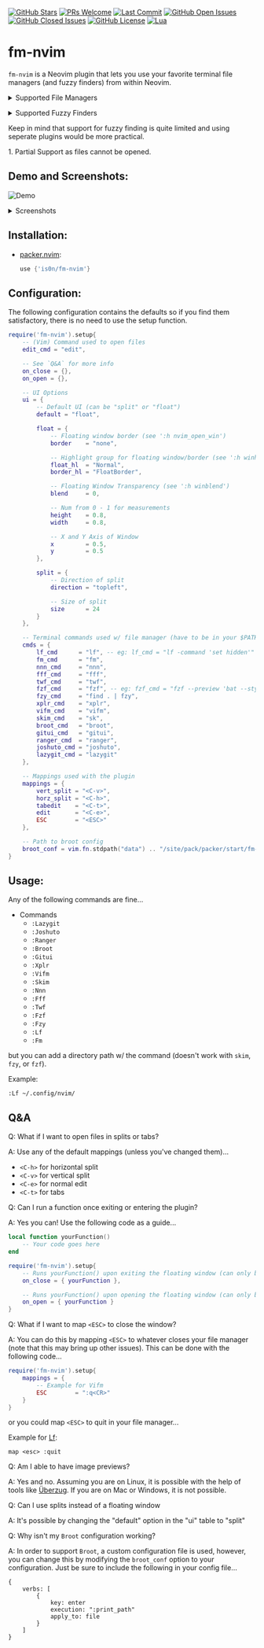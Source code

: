 [![GitHub Stars](https://img.shields.io/github/stars/is0n/fm-nvim.svg?style=social&label=Star&maxAge=2592000)](https://github.com/is0n/fm-nvim/stargazers/)
[![PRs Welcome](https://img.shields.io/badge/PRs-welcome-brightgreen.svg)](http://makeapullrequest.com)
[![Last Commit](https://img.shields.io/github/last-commit/is0n/fm-nvim)](https://github.com/is0n/fm-nvim/pulse)
[![GitHub Open Issues](https://img.shields.io/github/issues/is0n/fm-nvim.svg)](https://github.com/is0n/fm-nvim/issues/)
[![GitHub Closed Issues](https://img.shields.io/github/issues-closed/is0n/fm-nvim.svg)](https://github.com/is0n/fm-nvim/issues?q=is%3Aissue+is%3Aclosed)
[![GitHub License](https://img.shields.io/github/license/is0n/fm-nvim?logo=GNU)](https://github.com/is0n/fm-nvim/blob/master/LICENSE)
[![Lua](https://img.shields.io/badge/Lua-2C2D72?logo=lua&logoColor=white)](https://github.com/is0n/fm-nvim/search?l=lua)

# fm-nvim

`fm-nvim` is a Neovim plugin that lets you use your favorite terminal file managers (and fuzzy finders) from within Neovim.

<details>
<summary>Supported File Managers</summary>

- [Lazygit](https://github.com/jesseduffield/lazygit)<sup>1</sup>
- [Joshuto](https://github.com/kamiyaa/joshuto)
- [Ranger](https://github.com/ranger/ranger)
- [Gitui](https://github.com/extrawurst/gitui)<sup>1</sup>
- [Broot](https://github.com/Canop/broot)
- [Xplr](https://github.com/sayanarijit/xplr)
- [Vifm](https://github.com/vifm/vifm)
- [Nnn](https://github.com/jarun/nnn)
- [Fff](https://github.com/dylanaraps/fff)
- [Twf](https://github.com/wvanlint/twf)
- [Lf](https://github.com/gokcehan/lf)
- [Fm](https://github.com/knipferrc/fm)

</details>

<p>
<details>
<summary>Supported Fuzzy Finders</summary>

- [Skim](https://github.com/lotabout/skim)
- [Fzf](https://github.com/junegunn/fzf)
- [Fzy](https://github.com/jhawthorn/fzy)

</details>
</p>

<p>Keep in mind that support for fuzzy finding is quite limited and using seperate plugins would be more practical.</p>

<p>1. Partial Support as files cannot be opened.</p>

## Demo and Screenshots:

![Demo](https://user-images.githubusercontent.com/57725322/142964076-6efd1247-b689-4cf7-bc29-ca1c6746462c.gif)

<p>
<details>
<summary>Screenshots</summary>

##### [Fzf](https://github.com/junegunn/fzf)

![Fzf](https://user-images.githubusercontent.com/57725322/142956915-2d9a2c98-3074-4c6f-9dd2-467c4080223b.png)

##### [Fzy](https://github.com/jhawthorn/fzy)

![Fzy](https://user-images.githubusercontent.com/57725322/142956916-bd78371f-6308-4559-ae55-0014d18b16bb.png)

##### [Skim](https://github.com/lotabout/skim)

![Skim](https://user-images.githubusercontent.com/57725322/142956926-0b740bdd-6491-4f9d-b3f3-ecd55b37b1e2.png)

##### [Fm](https://github.com/knipferrc/fm)

![Fm](https://user-images.githubusercontent.com/57725322/142956912-ba49e10b-4642-438b-8f09-537fc6301a60.png)

##### [Lf](https://github.com/gokcehan/lf)

![Lf](https://user-images.githubusercontent.com/57725322/142956921-1034582f-1e71-4006-975a-bc7a5d20d7a1.png)

##### [Twf](https://github.com/wvanlint/twf)

![Twf](https://user-images.githubusercontent.com/57725322/142956928-aacded1a-cd04-4ce8-a81e-cdb40f95f2a5.png)

##### [Fff](https://github.com/dylanaraps/fff)

![Fff](https://user-images.githubusercontent.com/57725322/142956906-2eb5d0f1-4a27-4b50-90f8-442cbe6b0cdb.png)

##### [Nnn](https://github.com/jarun/nnn)

![Nnn](https://user-images.githubusercontent.com/57725322/142956922-8bb8cac0-e0b3-4074-b8c3-f1ee53374abd.png)

##### [Vifm](https://github.com/vifm/vifm)

![Vifm](https://user-images.githubusercontent.com/57725322/142956930-0d428618-2329-490b-a9d4-a06493380713.png)

##### [Xplr](https://github.com/sayanarijit/xplr)

![Xplr](https://user-images.githubusercontent.com/57725322/142956932-7e6467fb-1e37-4033-833a-db239a452236.png)

##### [Broot](https://github.com/Canop/broot)

![Broot](https://user-images.githubusercontent.com/57725322/142956899-83684e52-d5d8-4398-99a4-bacb1645f6e4.png)

##### [Ranger](https://github.com/ranger/ranger)

![Ranger](https://user-images.githubusercontent.com/57725322/142956925-efeb3fe0-e8ca-4d77-8188-ea2d859b5c66.png)

##### [Joshuto](https://github.com/kamiyaa/joshuto)

![Joshuto](https://user-images.githubusercontent.com/57725322/142957102-d9132cda-9b6a-44fe-b7d0-e2965c299928.png)

</details>
</p>

## Installation:

- [packer.nvim](https://github.com/wbthomason/packer.nvim):
  ```lua
  use {'is0n/fm-nvim'}
  ```

## Configuration:

The following configuration contains the defaults so if you find them satisfactory, there is no need to use the setup function.

```lua
require('fm-nvim').setup{
	-- (Vim) Command used to open files
	edit_cmd = "edit",

	-- See `Q&A` for more info
	on_close = {},
	on_open = {},

	-- UI Options
	ui = {
		-- Default UI (can be "split" or "float")
		default = "float",

		float = {
			-- Floating window border (see ':h nvim_open_win')
			border    = "none",

			-- Highlight group for floating window/border (see ':h winhl')
			float_hl  = "Normal",
			border_hl = "FloatBorder",

			-- Floating Window Transparency (see ':h winblend')
			blend     = 0,

			-- Num from 0 - 1 for measurements
			height    = 0.8,
			width     = 0.8,

			-- X and Y Axis of Window
			x         = 0.5,
			y         = 0.5
		},

		split = {
			-- Direction of split
			direction = "topleft",

			-- Size of split
			size      = 24
		}
	},

	-- Terminal commands used w/ file manager (have to be in your $PATH)
	cmds = {
		lf_cmd      = "lf", -- eg: lf_cmd = "lf -command 'set hidden'"
		fm_cmd      = "fm",
		nnn_cmd     = "nnn",
		fff_cmd     = "fff",
		twf_cmd     = "twf",
		fzf_cmd     = "fzf", -- eg: fzf_cmd = "fzf --preview 'bat --style=numbers --color=always --line-range :500 {}'"
		fzy_cmd     = "find . | fzy",
		xplr_cmd    = "xplr",
		vifm_cmd    = "vifm",
		skim_cmd    = "sk",
		broot_cmd   = "broot",
		gitui_cmd   = "gitui",
		ranger_cmd  = "ranger",
		joshuto_cmd = "joshuto",
		lazygit_cmd = "lazygit"
	},

	-- Mappings used with the plugin
	mappings = {
		vert_split = "<C-v>",
		horz_split = "<C-h>",
		tabedit    = "<C-t>",
		edit       = "<C-e>",
		ESC        = "<ESC>"
	},

	-- Path to broot config
	broot_conf = vim.fn.stdpath("data") .. "/site/pack/packer/start/fm-nvim/assets/broot_conf.hjson"
}
```

## Usage:

Any of the following commands are fine...

- Commands
  - `:Lazygit`
  - `:Joshuto`
  - `:Ranger`
  - `:Broot`
  - `:Gitui`
  - `:Xplr`
  - `:Vifm`
  - `:Skim`
  - `:Nnn`
  - `:Fff`
  - `:Twf`
  - `:Fzf`
  - `:Fzy`
  - `:Lf`
  - `:Fm`

but you can add a directory path w/ the command (doesn't work with `skim`, `fzy`, or `fzf`).

Example:

```
:Lf ~/.config/nvim/
```

## Q&A

Q: What if I want to open files in splits or tabs?

A: Use any of the default mappings (unless you've changed them)...

- `<C-h>` for horizontal split
- `<C-v>` for vertical split
- `<C-e>` for normal edit
- `<C-t>` for tabs

Q: Can I run a function once exiting or entering the plugin?

A: Yes you can! Use the following code as a guide...

```lua
local function yourFunction()
	-- Your code goes here
end

require('fm-nvim').setup{
	-- Runs yourFunction() upon exiting the floating window (can only be a function)
	on_close = { yourFunction },

	-- Runs yourFunction() upon opening the floating window (can only be a function)
	on_open = { yourFunction }
}
```

Q: What if I want to map `<ESC>` to close the window?

A: You can do this by mapping `<ESC>` to whatever closes your file manager (note that this may bring up other issues). This can be done with the following code...

```lua
require('fm-nvim').setup{
	mappings = {
		-- Example for Vifm
		ESC        = ":q<CR>"
	}
}
```

or you could map `<ESC>` to quit in your file manager...

Example for [Lf](https://github.com/gokcehan/lf):

```
map <esc> :quit
```

Q: Am I able to have image previews?

A: Yes and no. Assuming you are on Linux, it is possible with the help of tools like [Überzug](https://github.com/seebye/ueberzug). If you are on Mac or Windows, it is not possible.

Q: Can I use splits instead of a floating window

A: It's possible by changing the "default" option in the "ui" table to "split"

Q: Why isn't my `Broot` configuration working?

A: In order to support `Broot`, a custom configuration file is used, however, you can change this by modifying the `broot_conf` option to your configuration. Just be sure to include the following in your config file...
```
{
	verbs: [
		{
			key: enter
			execution: ":print_path"
			apply_to: file
		}
	]
}
```

